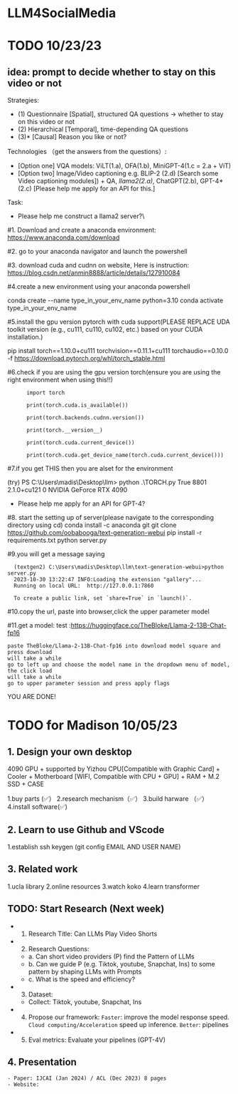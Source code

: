# LLM4SocialMedia

# TODO 10/23/23

## idea: prompt to decide whether to stay on this video or not

Strategies: 
  - (1) Questionnaire [Spatial], structured QA questions -> whether to stay on this video or not
  - (2) Hierarchical [Temporal], time-depending QA questions
  - (3)* [Causal] Reason you like or not?

Technologies （get the answers from the questions）:
  - [Option one] VQA models: ViLT(1.a),  OFA(1.b), MiniGPT-4(1.c = 2.a + ViT)
  - [Option two] Image/Video captioning e.g. BLIP-2 (2.d) [Search some Video captioning modules]) + QA, *llama2(2.a)*, ChatGPT(2.b), GPT-4*(2.c) [Please help me apply for an API for this.]

Task: 
  - Please help me construct a llama2 server?\

#1. Download and create a anaconda environment: https://www.anaconda.com/download

#2. go to your anaconda navigator and launch the powershell

#3. download cuda and cudnn on website, Here is instruction: https://blog.csdn.net/anmin8888/article/details/127910084

#4.create a new environment using your anaconda powershell

conda create --name type_in_your_env_name python=3.10
conda activate type_in_your_env_name

#5.install the gpu version pytorch with cuda support(PLEASE REPLACE UDA toolkit version (e.g., cu111, cu110, cu102, etc.) based on your CUDA installation.)

pip install torch==1.10.0+cu111 torchvision==0.11.1+cu111 torchaudio==0.10.0 -f https://download.pytorch.org/whl/torch_stable.html

#6.check if you are using the gpu version torch(ensure you are using the right environment when using this!!)

          import torch
          
          print(torch.cuda.is_available()) 
          
          print(torch.backends.cudnn.version())
          
          print(torch.__version__)
          
          print(torch.cuda.current_device())
          
          print(torch.cuda.get_device_name(torch.cuda.current_device()))

#7.if you get THIS then you are alset for the environment

(try) PS C:\Users\madis\Desktop\llm> python .\TORCH.py
True
8801
2.1.0+cu121
0
NVIDIA GeForce RTX 4090
  - Please help me apply for an API for GPT-4?

#8. start the setting up of server(please navigate to the corresponding directory using cd)
  conda install -c anaconda git
  git clone https://github.com/oobabooga/text-generation-webui
  pip install -r requirements.txt
  python server.py

#9.you will get a message saying 

      (textgen2) C:\Users\madis\Desktop\llm\text-generation-webui>python server.py
      2023-10-30 13:22:47 INFO:Loading the extension "gallery"...
      Running on local URL:  http://127.0.0.1:7860
      
      To create a public link, set `share=True` in `launch()`.
      
#10.copy the url, paste into browser,click the upper parameter model

#11.get a model: test :https://huggingface.co/TheBloke/Llama-2-13B-Chat-fp16 

    paste TheBloke/Llama-2-13B-Chat-fp16 into download model square and press download
    will take a while
    go to left up and choose the model name in the dropdown menu of model, the click load
    will take a while
    go to upper parameter session and press apply flags

  YOU ARE DONE!

# TODO for Madison 10/05/23

## 1. Design your own desktop

4090 GPU + supported by Yizhou 
CPU[Compatible with Graphic Card] + Cooler + Motherboard [WIFI, Compatible with CPU + GPU] + RAM + M.2 SSD + CASE

 1.buy parts (✅）
 2.research mechanism（✅）
 3.build harware （✅）
 4.install software(✅) 


## 2. Learn to use Github and VScode

 1.establish ssh keygen
(git config EMAIL AND USER NAME)

## 3. Related work

 1.ucla library
 2.online resources
 3.watch koko
 4.learn transformer


## TODO: Start Research (Next week)

- 1. Research Title: Can LLMs Play Video Shorts
- 2. Research Questions: 
    - a. Can short video providers (P) find the Pattern of LLMs
    - b. Can we guide P (e.g. Tiktok, youtube, Snapchat, Ins) to some pattern by shaping LLMs with Prompts
    - c. What is the speed and efficiency?

- 3. Dataset:
    - Collect: Tiktok, youtube, Snapchat, Ins

- 4. Propose our framework: 
    `Faster`: improve the model response speed. 
    `Cloud computing/Acceleration` speed up inference.
    `Better`: pipelines

- 5. Eval metrics: 
    Evaluate your pipelines (GPT-4V)


## 4. Presentation
    - Paper: IJCAI (Jan 2024) / ACL (Dec 2023) 8 pages
    - Website: 


